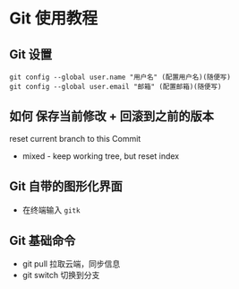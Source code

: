 # Git 使用教程

## Git 设置
    git config --global user.name "用户名" (配置用户名)(随便写)
    git config --global user.email "邮箱" (配置邮箱)(随便写)


## 如何 保存当前修改 + 回滚到之前的版本

reset current branch to this Commit
- mixed - keep working tree, but reset index


## Git 自带的图形化界面

- 在终端输入 `gitk`


## Git 基础命令
- git pull 拉取云端，同步信息
- git switch <branch-name> 切换到分支